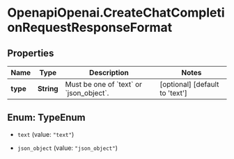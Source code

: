 # OpenapiOpenai.CreateChatCompletionRequestResponseFormat

## Properties

Name | Type | Description | Notes
------------ | ------------- | ------------- | -------------
**type** | **String** | Must be one of &#x60;text&#x60; or &#x60;json_object&#x60;. | [optional] [default to &#39;text&#39;]



## Enum: TypeEnum


* `text` (value: `"text"`)

* `json_object` (value: `"json_object"`)





